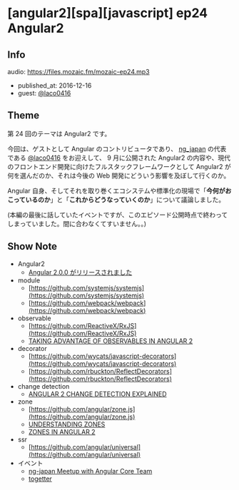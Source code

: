 # [angular2][spa][javascript] ep24 Angular2

## Info

audio: https://files.mozaic.fm/mozaic-ep24.mp3

- published_at: 2016-12-16
- guest: [@laco0416](https://twitter.com/laco0416)


## Theme

第 24 回のテーマは Angular2 です。

今回は、ゲストとして Angular のコントリビュータであり、 [ng_japan](http://ngjapan.org/) の代表である [@laco0416](https://twitter.com/laco0416) をお迎えして、 9 月に公開された Angular2 の内容や、現代のフロントエンド開発に向けたフルスタックフレームワークとして Angular2 が何を選んだのか、それは今後の Web 開発にどういう影響を及ぼして行くのか。

Angular 自身、そしてそれを取り巻くエコシステムや標準化の現場で「**今何がおこっているのか**」と「**これからどうなっていくのか**」について議論しました。

(本編の最後に話していたイベントですが、このエピソード公開時点で終わってしまっていました。間に合わなくてすいません。。)


## Show Note

- Angular2
  - [Angular 2.0.0 がリリースされました](https://ng2-info.github.io/2016/09/angular-2-final/)
- module
  - [https://github.com/systemjs/systemjs](https://github.com/systemjs/systemjs)
  - [https://github.com/webpack/webpack](https://github.com/webpack/webpack)
- observable
  - [https://github.com/ReactiveX/RxJS](https://github.com/ReactiveX/RxJS)
  - [TAKING ADVANTAGE OF OBSERVABLES IN ANGULAR 2](http://blog.thoughtram.io/angular/2016/01/06/taking-advantage-of-observables-in-angular2.html)
- decorator
  - [https://github.com/wycats/javascript-decorators](https://github.com/wycats/javascript-decorators)
  - [https://github.com/rbuckton/ReflectDecorators](https://github.com/rbuckton/ReflectDecorators)
- change detection
  - [ANGULAR 2 CHANGE DETECTION EXPLAINED](http://blog.thoughtram.io/angular/2016/02/22/angular-2-change-detection-explained.html)
- zone
  - [https://github.com/angular/zone.js](https://github.com/angular/zone.js)
  - [UNDERSTANDING ZONES](http://blog.thoughtram.io/angular/2016/01/22/understanding-zones.html)
  - [ZONES IN ANGULAR 2](http://blog.thoughtram.io/angular/2016/02/01/zones-in-angular-2.html)
- ssr
  - [https://github.com/angular/universal](https://github.com/angular/universal)
- イベント
  - [ng-japan Meetup with Angular Core Team](https://ngjapan.connpass.com/event/44765/)
  - [togetter](http://togetter.com/li/1058613)
